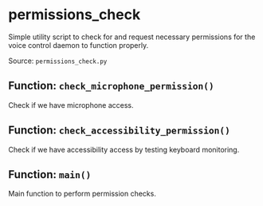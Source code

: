 # permissions_check

Simple utility script to check for and request necessary permissions
for the voice control daemon to function properly.

Source: `permissions_check.py`

## Function: `check_microphone_permission()`

Check if we have microphone access.

## Function: `check_accessibility_permission()`

Check if we have accessibility access by testing keyboard monitoring.

## Function: `main()`

Main function to perform permission checks.

